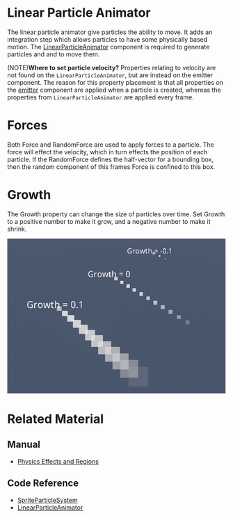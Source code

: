 # Linear Particle Animator
The linear particle animator give particles the ability to move.  It adds an integration step which allows particles to have some physically based motion.  The [LinearParticleAnimator](https://github.com/PlasmaEngine/PlasmaDocs/tree/master/docs/C%2B%2B/code_reference/class_reference/linearparticleanimator.markdown) component is required to generate particles and and to move them.

(NOTE)**Where to set particle velocity?** Properties relating to velocity are not found on the `LinearParticleAnimator`, but are instead on the emitter component.  The reason for this property placement is that all properties on the [emitter](https://plasmaengine.github.io/PlasmaDocs/Manual/graphics/particles/emitters.markdown) component are applied when a particle is created, whereas the properties from `LinearParticleAnimator` are applied every frame.

# Forces
Both Force  and RandomForce  are used to apply forces to a particle.  The force will effect the velocity, which in turn effects the position of each particle.  If the RandomForce  defines the half-vector for a bounding box, then the random component of this frames Force is confined to this box.

# Growth
The Growth  property can change the size of particles over time.  Set Growth  to a positive number to make it grow, and a negative number to make it shrink.

![ParticleSystems_Growth](https://raw.githubusercontent.com/PlasmaEngine/PlasmaDocs/master/media/46666.gif)

# Related Material
## Manual
- [Physics Effects and Regions](https://plasmaengine.github.io/PlasmaDocs/Manual/physics/physicseffectsandregions.markdown)

## Code Reference
- [SpriteParticleSystem](https://plasmaengine.github.io/PlasmaDocs/Manual/code_reference/class_reference/spriteparticlesystem.markdown)
- [LinearParticleAnimator](https://github.com/PlasmaEngine/PlasmaDocs/tree/master/docs/C%2B%2B/code_reference/class_reference/linearparticleanimator.markdown) 

 